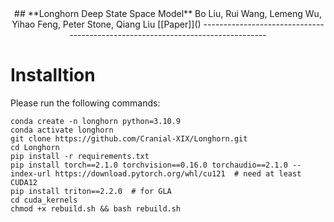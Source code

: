 <div align="center">
## **Longhorn Deep State Space Model**
Bo Liu, Rui Wang, Lemeng Wu, Yihao Feng, Peter Stone, Qiang Liu
[[Paper]]()
-------------------------------------------------------------------------------
</div>

# Installtion
Please run the following commands:
```
conda create -n longhorn python=3.10.9
conda activate longhorn
git clone https://github.com/Cranial-XIX/Longhorn.git
cd Longhorn
pip install -r requirements.txt
pip install torch==2.1.0 torchvision==0.16.0 torchaudio==2.1.0 --index-url https://download.pytorch.org/whl/cu121  # need at least CUDA12
pip install triton==2.2.0  # for GLA
cd cuda_kernels
chmod +x rebuild.sh && bash rebuild.sh
```
